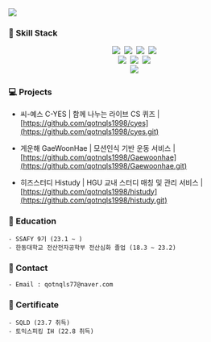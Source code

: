
<img src="https://capsule-render.vercel.app/api?type=waving&color=auto&height=200&section=header&text=Welcome%20to%20SuBeen's%20GitHub!&fontSize=60" />

### 🔨 Skill Stack

<p align="center">
  <img src="https://img.shields.io/badge/C++-00599C?style=flat-square&logo=cplusplus&logoColor=white"/></a>&nbsp
  <img src="https://img.shields.io/badge/Java-007396?style=flat-square&logo=Java&logoColor=white"/></a>&nbsp
  <img src="https://img.shields.io/badge/Python-3766AB?style=flat-square&logo=Python&logoColor=white"/></a>&nbsp 
  <img src="https://img.shields.io/badge/Javascript-ffb13b?style=flat-square&logo=javascript&logoColor=white"/></a>&nbsp 
  <br>
  <img src="https://img.shields.io/badge/React-61DAFB?style=flat-square&logo=React&logoColor=white"/></a>&nbsp
  <img src="https://img.shields.io/badge/Spring-6DB33F?style=flat-square&logo=Spring&logoColor=white"/></a>&nbsp
  <img src="https://img.shields.io/badge/SpringBoot-6DB33F?style=flat-square&logo=SpringBoot&logoColor=white"/></a>&nbsp 
  <br>
  <img src="https://img.shields.io/badge/Mysql-E6B91E?style=flat-square&logo=MySql&logoColor=white"/></a>&nbsp 
</p>

### 💻 Projects

- 씨-예스 C-YES | 함께 나누는 라이브 CS 퀴즈 | [https://github.com/qotnqls1998/cyes](https://github.com/qotnqls1998/cyes.git)

- 게운해 GaeWoonHae | 모션인식 기반 운동 서비스 | [https://github.com/qotnqls1998/Gaewoonhae](https://github.com/qotnqls1998/Gaewoonhae.git)

- 히즈스터디 Histudy | HGU 교내 스터디 매칭 및 관리 서비스 | [https://github.com/qotnqls1998/histudy](https://github.com/qotnqls1998/histudy.git)


### 🌊 Education
```
- SSAFY 9기 (23.1 ~ )
- 한동대학교 전산전자공학부 전산심화 졸업 (18.3 ~ 23.2)
```
### 🤝 Contact 
```
- Email : qotnqls77@naver.com
```

### 📃 Certificate
```
- SQLD (23.7 취득)
- 토익스피킹 IH (22.8 취득)
```
